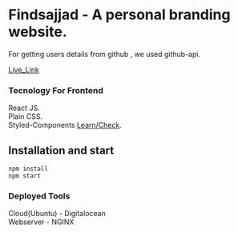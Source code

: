 # Findsajjad - A personal branding website.
For getting users details from github , we used github-api.

[Live_Link](https://githubuser.findsajjad.com/)

### Tecnology For Frontend
   React JS.<br/>
   Plain CSS.<br/>
   Styled-Components [Learn/Check](https://styled-components.com/).

## Installation and start


```
npm install
npm start
```

### Deployed Tools
Cloud(Ubuntu) - Digitalocean<br />
Webserver - NGINX
